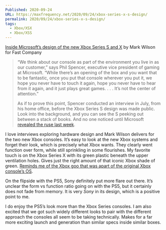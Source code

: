 ```yaml
---
Published: 2020-09-24
URL: https://maxfrequency.net/2020/09/24/xbox-series-x-s-design/
permalink: 2020/09/24/xbox-series-x-s-design/
tags:
  - Xbox/XSX
  - Xbox/XSS
---
```

[Inside Microsoft’s design of the new Xbox Series S and X](https://www.fastcompany.com/90551216/exclusive-with-the-new-xbox-microsoft-unveils-affordable-design-for-the-masses) by Mark Wilson for Fast Company

> “We think about our console as part of the environment you live in as our customer,” says Phil Spencer, executive vice president of gaming at Microsoft. “While there’s an opening of the box and you want that to be fantastic, once you put that console wherever you put it, we hope you never have to touch it again, hope you never have to hear from it again, and it just plays great games. . . . It’s not the center of attention.”
> 
> As if to prove this point, Spencer conducted an interview in July, from his home office, before the Xbox Series S design was made public. Look into the background, and you can see the S peeking out between a stack of books. And no one noticed until Microsoft [revealed the ruse last week](https://screenrant.com/xbox-series-s-secret-reveal-phil-spencer/).

I love interviews exploring hardware design and Mark Wilson delivers for the two new Xbox consoles. It’s easy to look at the new Xbox systems and forget their look, which is precisely what Xbox wants. They clearly went function over form, while still sprinkling in some flourishes. My favorite touch is on the Xbox Series X with its green plastic beneath the upper ventilation holes. Gives just the right amount of that iconic Xbox shade of green. [Reminds me of the Xbox goo that was apart of the original Xbox console’s OS](https://youtube.com/watch?v=nm6XchTak40&t=4).

On the flipside with the PS5, Sony definitely put more flare out there. It’s unclear the form vs function ratio going on with the PS5, but it certainly does not fade from memory. It is very *Sony* in its design, which is a positive point to me.

I do enjoy the PS5’s look more than the Xbox Series consoles. I am also excited that we got such widely different looks to pair with the different approach the consoles all seem to be taking technically. Makes for a far more exciting launch and generation than similar specs inside similar boxes.